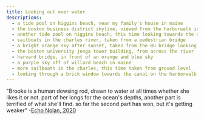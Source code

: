 ```yaml
---
title: Looking out over water
descriptions:
  - a tide pool on higgins beach, near my family's house in maine
  - the boston business district skyline, viewed from the harborwalk in seaport
  - another tide pool on higgins beach, this time looking towards the shore
  - sailboats in the charles river, taken from a pedestrian bridge
  - a bright orange sky after sunset, taken from the BU bridge looking over the charles
  - the boston university jenga tower building, from across the river
  - harvard bridge, in front of an orange and blue sky
  - a purple sky off of willard beach in maine
  - more sailboats in the charles, this time taken from ground level
  - looking through a brick window towards the canal on the harborwalk
---
```


"Brooke is a human dowsing rod, drawn to water at all times whether she likes it or not. part of her longs for the ocean's depths, another part is terrified of what she'll find. so far the second part has won, but it's getting weaker" -[Echo Nolan, 2020](https://twitter.com/enolan/status/1504662238774276097)
